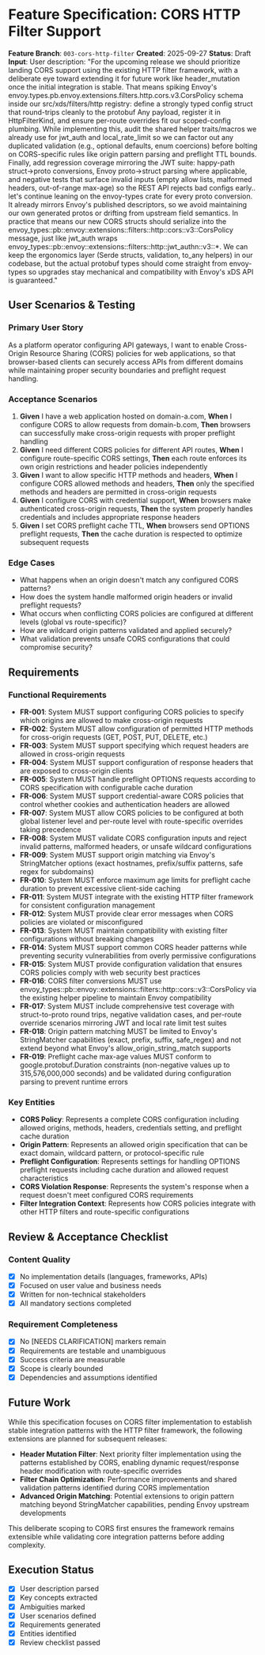 # Feature Specification: CORS HTTP Filter Support

**Feature Branch**: `003-cors-http-filter`
**Created**: 2025-09-27
**Status**: Draft
**Input**: User description: "For the upcoming release we should prioritize landing CORS support using the existing HTTP filter framework, with a deliberate eye toward extending it for future work like header_mutation once the initial integration is stable. That means spiking Envoy's envoy.types.pb.envoy.extensions.filters.http.cors.v3.CorsPolicy schema inside our src/xds/filters/http registry: define a strongly typed config struct that round-trips cleanly to the protobuf Any payload, register it in HttpFilterKind, and ensure per-route overrides fit our scoped-config plumbing. While implementing this, audit the shared helper traits/macros we already use for jwt_auth and local_rate_limit so we can factor out any duplicated validation (e.g., optional defaults, enum coercions) before bolting on CORS-specific rules like origin pattern parsing and preflight TTL bounds. Finally, add regression coverage mirroring the JWT suite: happy-path struct→proto conversions, Envoy proto→struct parsing where applicable, and negative tests that surface invalid inputs (empty allow lists, malformed headers, out-of-range max-age) so the REST API rejects bad configs early.. let's continue leaning on the envoy-types crate for every proto conversion. It already mirrors Envoy's published descriptors, so we avoid maintaining our own generated protos or drifting from upstream field semantics. In practice that means our new CORS structs should serialize into the envoy_types::pb::envoy::extensions::filters::http::cors::v3::CorsPolicy message, just like jwt_auth wraps envoy_types::pb::envoy::extensions::filters::http::jwt_authn::v3::*. We can keep the ergonomics layer (Serde structs, validation, to_any helpers) in our codebase, but the actual protobuf types should come straight from envoy-types so upgrades stay mechanical and compatibility with Envoy's xDS API is guaranteed."

## User Scenarios & Testing

### Primary User Story
As a platform operator configuring API gateways, I want to enable Cross-Origin Resource Sharing (CORS) policies for web applications, so that browser-based clients can securely access APIs from different domains while maintaining proper security boundaries and preflight request handling.

### Acceptance Scenarios
1. **Given** I have a web application hosted on domain-a.com, **When** I configure CORS to allow requests from domain-b.com, **Then** browsers can successfully make cross-origin requests with proper preflight handling
2. **Given** I need different CORS policies for different API routes, **When** I configure route-specific CORS settings, **Then** each route enforces its own origin restrictions and header policies independently
3. **Given** I want to allow specific HTTP methods and headers, **When** I configure CORS allowed methods and headers, **Then** only the specified methods and headers are permitted in cross-origin requests
4. **Given** I configure CORS with credential support, **When** browsers make authenticated cross-origin requests, **Then** the system properly handles credentials and includes appropriate response headers
5. **Given** I set CORS preflight cache TTL, **When** browsers send OPTIONS preflight requests, **Then** the cache duration is respected to optimize subsequent requests

### Edge Cases
- What happens when an origin doesn't match any configured CORS patterns?
- How does the system handle malformed origin headers or invalid preflight requests?
- What occurs when conflicting CORS policies are configured at different levels (global vs route-specific)?
- How are wildcard origin patterns validated and applied securely?
- What validation prevents unsafe CORS configurations that could compromise security?

## Requirements

### Functional Requirements

- **FR-001**: System MUST support configuring CORS policies to specify which origins are allowed to make cross-origin requests
- **FR-002**: System MUST allow configuration of permitted HTTP methods for cross-origin requests (GET, POST, PUT, DELETE, etc.)
- **FR-003**: System MUST support specifying which request headers are allowed in cross-origin requests
- **FR-004**: System MUST support configuration of response headers that are exposed to cross-origin clients
- **FR-005**: System MUST handle preflight OPTIONS requests according to CORS specification with configurable cache duration
- **FR-006**: System MUST support credential-aware CORS policies that control whether cookies and authentication headers are allowed
- **FR-007**: System MUST allow CORS policies to be configured at both global listener level and per-route level with route-specific overrides taking precedence
- **FR-008**: System MUST validate CORS configuration inputs and reject invalid patterns, malformed headers, or unsafe wildcard configurations
- **FR-009**: System MUST support origin matching via Envoy's StringMatcher options (exact hostnames, prefix/suffix patterns, safe regex for subdomains)
- **FR-010**: System MUST enforce maximum age limits for preflight cache duration to prevent excessive client-side caching
- **FR-011**: System MUST integrate with the existing HTTP filter framework for consistent configuration management
- **FR-012**: System MUST provide clear error messages when CORS policies are violated or misconfigured
- **FR-013**: System MUST maintain compatibility with existing filter configurations without breaking changes
- **FR-014**: System MUST support common CORS header patterns while preventing security vulnerabilities from overly permissive configurations
- **FR-015**: System MUST provide configuration validation that ensures CORS policies comply with web security best practices
- **FR-016**: CORS filter conversions MUST use envoy_types::pb::envoy::extensions::filters::http::cors::v3::CorsPolicy via the existing helper pipeline to maintain Envoy compatibility
- **FR-017**: System MUST include comprehensive test coverage with struct-to-proto round trips, negative validation cases, and per-route override scenarios mirroring JWT and local rate limit test suites
- **FR-018**: Origin pattern matching MUST be limited to Envoy's StringMatcher capabilities (exact, prefix, suffix, safe_regex) and not extend beyond what Envoy's allow_origin_string_match supports
- **FR-019**: Preflight cache max-age values MUST conform to google.protobuf.Duration constraints (non-negative values up to 315,576,000,000 seconds) and be validated during configuration parsing to prevent runtime errors

### Key Entities

- **CORS Policy**: Represents a complete CORS configuration including allowed origins, methods, headers, credentials setting, and preflight cache duration
- **Origin Pattern**: Represents an allowed origin specification that can be exact domain, wildcard pattern, or protocol-specific rule
- **Preflight Configuration**: Represents settings for handling OPTIONS preflight requests including cache duration and allowed request characteristics
- **CORS Violation Response**: Represents the system's response when a request doesn't meet configured CORS requirements
- **Filter Integration Context**: Represents how CORS policies integrate with other HTTP filters and route-specific configurations

## Review & Acceptance Checklist

### Content Quality
- [x] No implementation details (languages, frameworks, APIs)
- [x] Focused on user value and business needs
- [x] Written for non-technical stakeholders
- [x] All mandatory sections completed

### Requirement Completeness
- [x] No [NEEDS CLARIFICATION] markers remain
- [x] Requirements are testable and unambiguous
- [x] Success criteria are measurable
- [x] Scope is clearly bounded
- [x] Dependencies and assumptions identified

## Future Work

While this specification focuses on CORS filter implementation to establish stable integration patterns with the HTTP filter framework, the following extensions are planned for subsequent releases:

- **Header Mutation Filter**: Next priority filter implementation using the patterns established by CORS, enabling dynamic request/response header modification with route-specific overrides
- **Filter Chain Optimization**: Performance improvements and shared validation patterns identified during CORS implementation
- **Advanced Origin Matching**: Potential extensions to origin pattern matching beyond StringMatcher capabilities, pending Envoy upstream developments

This deliberate scoping to CORS first ensures the framework remains extensible while validating core integration patterns before adding complexity.

## Execution Status

- [x] User description parsed
- [x] Key concepts extracted
- [x] Ambiguities marked
- [x] User scenarios defined
- [x] Requirements generated
- [x] Entities identified
- [x] Review checklist passed